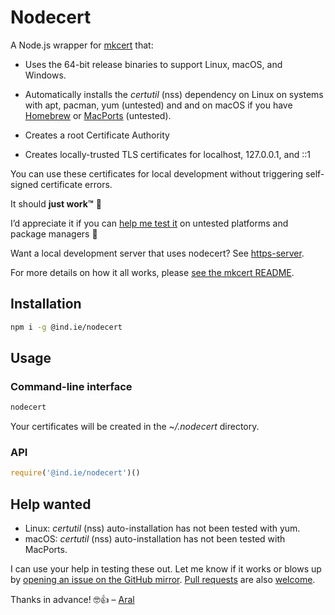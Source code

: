 # Nodecert

A Node.js wrapper for [mkcert](https://github.com/FiloSottile/mkcert/) that:

  * Uses the 64-bit release binaries to support Linux, macOS, and Windows.

  * Automatically installs the _certutil_ (nss) dependency on Linux on systems with apt, pacman, yum (untested) and  and on macOS if you have [Homebrew](https://brew.sh) or [MacPorts](https://www.macports.org/) (untested).

  * Creates a root Certificate Authority

  * Creates locally-trusted TLS certificates for localhost, 127.0.0.1, and ::1

You can use these certificates for local development without triggering self-signed certificate errors.

It should __just work™__ 🤞

I’d appreciate it if you can [help me test it](#help-wanted) on untested platforms and package managers 🤗

Want a local development server that uses nodecert? See [https-server](https://source.ind.ie/hypha/tools/https-server).

For more details on how it all works, please [see the mkcert README](https://github.com/FiloSottile/mkcert/blob/master/README.md).

## Installation

```sh
npm i -g @ind.ie/nodecert
```

## Usage

### Command-line interface

```sh
nodecert
```

Your certificates will be created in the _~/.nodecert_ directory.

### API

```js
require('@ind.ie/nodecert')()
```

## Help wanted

* Linux: _certutil_ (nss) auto-installation has not been tested with yum.
* macOS: _certutil_ (nss) auto-installation has not been tested with MacPorts.

I can use your help in testing these out. Let me know if it works or blows up by [opening an issue on the GitHub mirror](https://github.com/indie-mirror/nodecert/issues). [Pull requests](https://github.com/indie-mirror/nodecert/pulls) are also [welcome](./CHANGELOG.md).

Thanks in advance! 🤓👍 – [Aral](https://ar.al)
